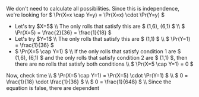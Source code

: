 We don't need to calculate all possibilities. Since this is independence, we're looking for $ \Pr(X=x \cap Y=y) = \Pr(X=x) \cdot \Pr(Y=y) $
<ul>
	<li> Let's try $X=5$ \\
The only rolls that satisfy this are $ (1,6), (6,1) $ \\
$ \Pr(X=5) = \frac{2}{36} = \frac{1}{18} $
	<li> Let's try $Y=1$ \\
The only rolls that satisfy this are $ (1,1) $ \\
$ \Pr(Y=1) = \frac{1}{36} $
	<li> $ \Pr(X=5 \cap Y=1) $ \\
	      If the only rolls that satisfy condition 1 are $ (1,6), (6,1) $ and the only rolls that satisfy condition 2 are $ (1,1) $, then there are no rolls that satisfy both conditions \\
	      $ \Pr(X=5 \cap Y=1) = 0 $
</ul>
Now, check time \\
$ \Pr(X=5 \cap Y=1) = \Pr(X=5) \cdot \Pr(Y=1) $ \\
$ 0 = \frac{1}{18} \cdot \frac{1}{36} $ \\
$ 0 = \frac{1}{648} $ \\
Since the equation is false, there are dependent
